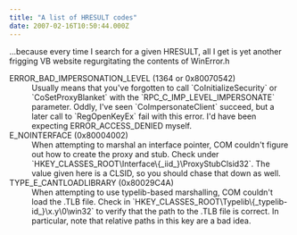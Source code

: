 ```yaml
---
title: "A list of HRESULT codes"
date: 2007-02-16T10:50:44.000Z
---
```

...because every time I search for a given HRESULT, all I get is yet another frigging VB website regurgitating the contents of WinError.h

<dl>
<dt>ERROR_BAD_IMPERSONATION_LEVEL (1364 or 0x80070542)</dt>

<dd>Usually means that you've forgotten to call `CoInitializeSecurity` or `CoSetProxyBlanket` with the `RPC_C_IMP_LEVEL_IMPERSONATE` parameter.
 Oddly, I've seen `CoImpersonateClient` succeed, but a later call to `RegOpenKeyEx` fail with this error. I'd have been expecting ERROR_ACCESS_DENIED myself.</dd>

<dt>E_NOINTERFACE (0x80004002)</dt>

<dd>When attempting to marshal an interface pointer, COM couldn't figure out how to create the proxy and stub. Check under `HKEY_CLASSES_ROOT\Interface\{_iid_}\ProxyStubClsid32`. The value given here is a CLSID, so you should chase that down as well.</dd>

<dt>TYPE_E_CANTLOADLIBRARY (0x80029C4A)</dt>

<dd>When attempting to use typelib-based marshalling, COM couldn't load the .TLB file. Check in `HKEY_CLASSES_ROOT\Typelib\{_typelib-id_}\x.y\0\win32` to verify that the path to the .TLB file is correct. In particular, note that relative paths in this key are a bad idea.</dd>

</dl>
